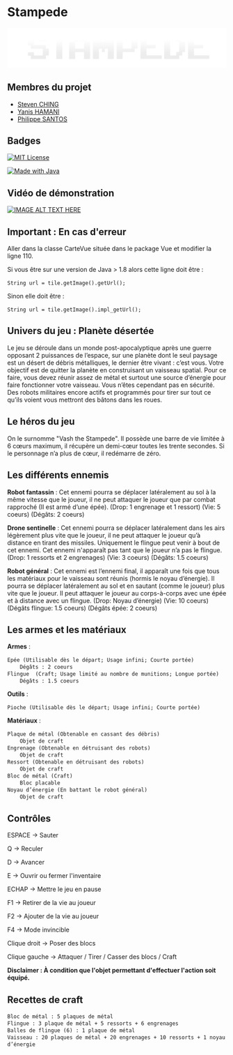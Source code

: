 
# Stampede


![Logo](https://raw.githubusercontent.com/DUT-Info-Montreuil/Stampede/dev/src/application/ressources/menu/logoStampede.png)
## Membres du projet

- [Steven CHING](https://www.github.com/stvenchg)
- [Yanis HAMANI](https://www.github.com/YanisTTC)
- [Philippe SANTOS](https://github.com/Philippe20033)


## Badges

[![MIT License](https://img.shields.io/apm/l/atomic-design-ui.svg?style=for-the-badge)]()

[![Made with Java](https://img.shields.io/badge/MADE%20WITH-JAVA-red?style=for-the-badge)]()

## Vidéo de démonstration

[![IMAGE ALT TEXT HERE](https://i.imgur.com/673DOJX.jpeg)](https://www.youtube.com/watch?v=qJ1NbUfGgnw)
## Important : En cas d'erreur

Aller dans la classe CarteVue située dans le package Vue et modifier la ligne 110.

Si vous être sur une version de Java > 1.8 alors cette ligne doit être :

    String url = tile.getImage().getUrl();

Sinon elle doit être :

    String url = tile.getImage().impl_getUrl();
## Univers du jeu : Planète désertée

Le jeu se déroule dans un monde post-apocalyptique après une guerre opposant 2 puissances de l’espace, sur une planète dont le seul paysage est un désert de débris métalliques, le dernier être vivant : c’est vous. Votre objectif est de quitter la planète en construisant un vaisseau spatial. Pour ce faire, vous devez réunir assez de métal et surtout une source d’énergie pour faire fonctionner votre vaisseau.
Vous n’êtes cependant pas en sécurité. Des robots militaires encore actifs et programmés pour tirer sur tout ce qu’ils voient vous mettront des bâtons dans les roues.
## Le héros du jeu

On le surnomme "Vash the Stampede".
Il possède une barre de vie limitée à 6 cœurs maximum, il récupère un demi-cœur toutes les trente secondes. Si le personnage n’a plus de cœur, il redémarre de zéro.
## Les différents ennemis

**Robot fantassin** : Cet ennemi pourra se déplacer latéralement au sol à la même vitesse que le joueur, il ne peut attaquer le joueur que par combat rapproché (Il est armé d’une épée).
(Drop: 1 engrenage et 1 ressort)
(Vie: 5 coeurs)
(Dégâts: 2 coeurs)

**Drone sentinelle** : Cet ennemi pourra se déplacer latéralement dans les airs légèrement plus vite que le joueur, il ne peut attaquer le joueur qu’à distance en tirant des missiles. Uniquement le flingue peut venir à bout de cet ennemi.
Cet ennemi n'apparaît pas tant que le joueur n’a pas le flingue.
(Drop: 1 ressorts et 2 engrenages)
(Vie: 3 coeurs)
(Dégâts: 1.5 coeurs)

**Robot général** : Cet ennemi est l’ennemi final, il apparaît une fois que tous les matériaux pour le vaisseau sont réunis (hormis le noyau d’énergie). Il pourra se déplacer latéralement au sol et en sautant (comme le joueur) plus vite que le joueur. Il peut attaquer le joueur au corps-à-corps avec une épée et à distance avec un flingue.
(Drop: Noyau d’énergie)
(Vie: 10 coeurs)
(Dégâts flingue: 1.5 coeurs)
(Dégâts épée: 2 coeurs)
## Les armes et les matériaux

**Armes** :

    Epée (Utilisable dès le départ; Usage infini; Courte portée)
		Dégâts : 2 coeurs 
	Flingue  (Craft; Usage limité au nombre de munitions; Longue portée)
		Dégâts : 1.5 coeurs

**Outils** :

    Pioche (Utilisable dès le départ; Usage infini; Courte portée)

**Matériaux** :

    Plaque de métal (Obtenable en cassant des débris)
		Objet de craft
	Engrenage (Obtenable en détruisant des robots)
		Objet de craft
	Ressort (Obtenable en détruisant des robots)
		Objet de craft
	Bloc de métal (Craft) 
		Bloc placable
	Noyau d’énergie (En battant le robot général)
		Objet de craft
## Contrôles

ESPACE -> Sauter

Q -> Reculer

D -> Avancer

E -> Ouvrir ou fermer l'inventaire

ECHAP -> Mettre le jeu en pause

F1 -> Retirer de la vie au joueur

F2 -> Ajouter de la vie au joueur

F4 -> Mode invincible

Clique droit -> Poser des blocs

Clique gauche -> Attaquer / Tirer / Casser des blocs / Craft

**Disclaimer : À condition que l'objet permettant d'effectuer l'action soit équipé.**
## Recettes de craft


	Bloc de métal : 5 plaques de métal
	Flingue : 3 plaque de métal + 5 ressorts + 6 engrenages
	Balles de flingue (6) : 1 plaque de métal
	Vaisseau : 20 plaques de métal + 20 engrenages + 10 ressorts + 1 noyau d’énergie
